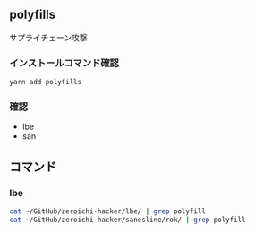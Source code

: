 ## polyfills

サプライチェーン攻撃

### インストールコマンド確認
```sh
yarn add polyfills
```

### 確認
- lbe
- san

## コマンド
### lbe
```sh
cat ~/GitHub/zeroichi-hacker/lbe/ | grep polyfill
cat ~/GitHub/zeroichi-hacker/sanesline/rok/ | grep polyfill
```

